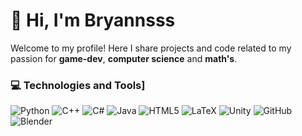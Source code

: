 # 👋 Hi, I'm Bryannsss

Welcome to my profile! Here I share projects and code related to my passion for **game-dev**, **computer science** and **math's**.

<!-- ### 🚀 What I do?

-  with [mention the technologies or languages you use, e.g., Python, JavaScript, etc.]
- I love learning about [mention areas you're interested in, like web development, data analysis, machine learning, etc.]
- I work with [tools and platforms you use, like Git, Docker, Kubernetes, etc.]
- Contribute to open-source projects and personal development.-->

### 💻 Technologies and Tools]


![Python](https://img.shields.io/badge/python-3670A0?style=for-the-badge&logo=python&logoColor=ffdd54)
![C++](https://img.shields.io/badge/c++-%2300599C.svg?style=for-the-badge&logo=c%2B%2B&logoColor=white)
![C#](https://img.shields.io/badge/c%23-%23239120.svg?style=for-the-badge&logo=csharp&logoColor=white)
![Java](https://img.shields.io/badge/java-%23ED8B00.svg?style=for-the-badge&logo=openjdk&logoColor=white)
![HTML5](https://img.shields.io/badge/html5-%23E34F26.svg?style=for-the-badge&logo=html5&logoColor=white)
![LaTeX](https://img.shields.io/badge/latex-%23008080.svg?style=for-the-badge&logo=latex&logoColor=white)
![Unity](https://img.shields.io/badge/unity-%23000000.svg?style=for-the-badge&logo=unity&logoColor=white)
![GitHub](https://img.shields.io/badge/github-%23121011.svg?style=for-the-badge&logo=github&logoColor=white)
![Blender](https://img.shields.io/badge/blender-%23F5792A.svg?style=for-the-badge&logo=blender&logoColor=white)


<!-- ## 🌱 Currently learning

- [Mention technologies or concepts you're currently learning, like "Mobile app development with Flutter" or "Deep Learning"]

## 📈 My stats

![GitHub Stats](https://github-readme-stats.vercel.app/api?username=chacutec&show_icons=true&hide_title=true&count_private=true&hide=prs&theme=radical)

## 📣 Contact

- **Email**: [your email]
- **LinkedIn**: [your LinkedIn link]
- **Twitter**: [your Twitter link]
- **Portfolio**: [link to your personal portfolio]
-->
